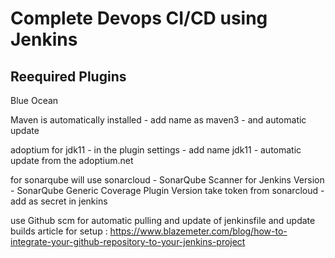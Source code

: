 # Complete Devops CI/CD using Jenkins

## Reequired Plugins

Blue Ocean

Maven is automatically installed - add name as maven3 - and automatic update

adoptium for jdk11 - in the plugin settings - add name jdk11 - automatic update from the adoptium.net 

for sonarqube will use sonarcloud -  SonarQube Scanner for Jenkins Version - SonarQube Generic Coverage Plugin Version 
take token from sonarcloud - add as secret in jenkins

use Github scm for automatic pulling and update of jenkinsfile and update builds 
article for setup : https://www.blazemeter.com/blog/how-to-integrate-your-github-repository-to-your-jenkins-project


